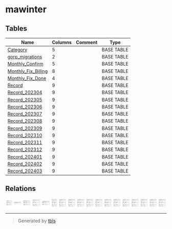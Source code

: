 # mawinter

## Tables

| Name | Columns | Comment | Type |
| ---- | ------- | ------- | ---- |
| [Category](Category.md) | 5 |  | BASE TABLE |
| [gorp_migrations](gorp_migrations.md) | 2 |  | BASE TABLE |
| [Monthly_Confirm](Monthly_Confirm.md) | 5 |  | BASE TABLE |
| [Monthly_Fix_Billing](Monthly_Fix_Billing.md) | 8 |  | BASE TABLE |
| [Monthly_Fix_Done](Monthly_Fix_Done.md) | 4 |  | BASE TABLE |
| [Record](Record.md) | 9 |  | BASE TABLE |
| [Record_202304](Record_202304.md) | 9 |  | BASE TABLE |
| [Record_202305](Record_202305.md) | 9 |  | BASE TABLE |
| [Record_202306](Record_202306.md) | 9 |  | BASE TABLE |
| [Record_202307](Record_202307.md) | 9 |  | BASE TABLE |
| [Record_202308](Record_202308.md) | 9 |  | BASE TABLE |
| [Record_202309](Record_202309.md) | 9 |  | BASE TABLE |
| [Record_202310](Record_202310.md) | 9 |  | BASE TABLE |
| [Record_202311](Record_202311.md) | 9 |  | BASE TABLE |
| [Record_202312](Record_202312.md) | 9 |  | BASE TABLE |
| [Record_202401](Record_202401.md) | 9 |  | BASE TABLE |
| [Record_202402](Record_202402.md) | 9 |  | BASE TABLE |
| [Record_202403](Record_202403.md) | 9 |  | BASE TABLE |

## Relations

![er](schema.svg)

---

> Generated by [tbls](https://github.com/k1LoW/tbls)
